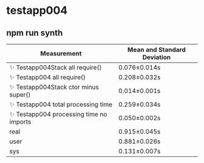 # testapp004

## npm run synth


| Measurement | Mean and Standard Deviation |
| ----------- | --------------------------- |
| ✨  Testapp004Stack all require() | 0.076&pm;0.014s |
| ✨  Testapp004 all require() | 0.208&pm;0.032s |
| ✨  Testapp004Stack ctor minus super() | 0.014&pm;0.001s |
| ✨  Testapp004 total processing time | 0.259&pm;0.034s |
| ✨  Testapp004 processing time no imports | 0.050&pm;0.002s |
| real | 0.915&pm;0.045s |
| user | 0.881&pm;0.026s |
| sys | 0.131&pm;0.007s |
